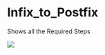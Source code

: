 # Infix_to_Postfix
Shows all the Required Steps


![](https://github.com/Sudhanshu1304/Infix_to_Postfix/blob/main/Output.png)
